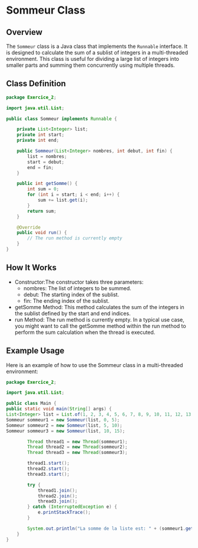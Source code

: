 # Sommeur Class

## Overview

The `Sommeur` class is a Java class that implements the `Runnable` interface. It is designed to calculate the sum of a sublist of integers in a multi-threaded environment. This class is useful for dividing a large list of integers into smaller parts and summing them concurrently using multiple threads.

## Class Definition

```java
package Exercice_2;

import java.util.List;

public class Sommeur implements Runnable {

    private List<Integer> list;
    private int start;
    private int end;

    public Sommeur(List<Integer> nombres, int debut, int fin) {
        list = nombres;
        start = debut;
        end = fin;
    }

    public int getSomme() {
        int sum = 0;
        for (int i = start; i < end; i++) {
            sum += list.get(i);
        }
        return sum;
    }

    @Override
    public void run() {
        // The run method is currently empty
    }
}
```

## How It Works

-   Constructor:The constructor takes three parameters:  
    -   nombres: The list of integers to be summed. 
    -   debut: The starting index of the sublist. 
    -   fin: The ending index of the sublist.
-   getSomme Method: This method calculates the sum of the integers in the sublist defined by the start and end indices.  
-   run Method: The run method is currently empty. In a typical use case, you might want to call the getSomme method within the run method to perform the sum calculation when the thread is executed.

## Example Usage
Here is an example of how to use the Sommeur class in a multi-threaded environment:
    
```java
package Exercice_2;

import java.util.List;

public class Main {
public static void main(String[] args) {
List<Integer> list = List.of(1, 2, 3, 4, 5, 6, 7, 8, 9, 10, 11, 12, 13, 14, 15);
Sommeur sommeur1 = new Sommeur(list, 0, 5);
Sommeur sommeur2 = new Sommeur(list, 5, 10);
Sommeur sommeur3 = new Sommeur(list, 10, 15);

        Thread thread1 = new Thread(sommeur1);
        Thread thread2 = new Thread(sommeur2);
        Thread thread3 = new Thread(sommeur3);

        thread1.start();
        thread2.start();
        thread3.start();

        try {
            thread1.join();
            thread2.join();
            thread3.join();
        } catch (InterruptedException e) {
            e.printStackTrace();
        }

        System.out.println("La somme de la liste est: " + (sommeur1.getSomme() + sommeur2.getSomme() + sommeur3.getSomme()));
    }
}
```